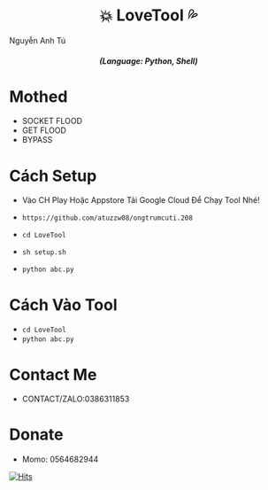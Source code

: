 <h1 align="center">💥 LoveTool 💦</h1>  Nguyễn Anh Tú </3
Coder VDH ?
<em><h5 align="center">(Language: Python, Shell)</h5></em>


# Mothed

* SOCKET FLOOD
* GET FLOOD
* BYPASS

# Cách Setup

* Vào CH Play Hoặc Appstore Tải Google Cloud Để Chạy Tool Nhé!

* ```https://github.com/atuzzw08/ongtrumcuti.208```
* ```cd LoveTool```
* ```sh setup.sh```
* ```python abc.py```

# Cách Vào Tool

* ```cd LoveTool```
* ```python abc.py```

# Contact Me 
* CONTACT/ZALO:0386311853

# Donate 
* Momo: 0564682944 <br>


[![Hits](https://hits.seeyoufarm.com/api/count/incr/badge.svg?url=https://https://github.com/atuzzw08/ongtrumcuti.208hit-counter&count_bg=%230BD4FF&title_bg=%23525050&icon=github.svg&icon_color=%23000000&title=Views&edge_flat=true)](https://hits.seeyoufarm.com)



